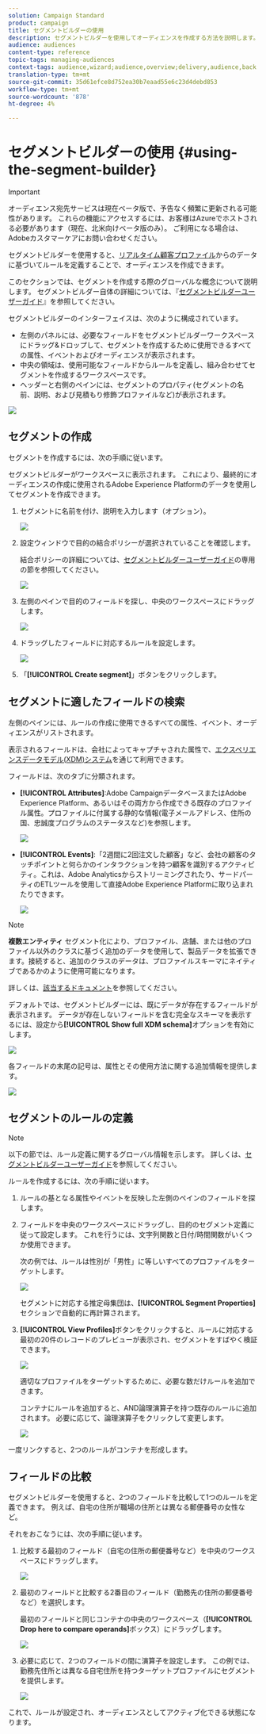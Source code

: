 ```yaml
---
solution: Campaign Standard
product: campaign
title: セグメントビルダーの使用
description: セグメントビルダーを使用してオーディエンスを作成する方法を説明します。
audience: audiences
content-type: reference
topic-tags: managing-audiences
context-tags: audience,wizard;audience,overview;delivery,audience,back
translation-type: tm+mt
source-git-commit: 35d61efce8d752ea30b7eaad55e6c23d4debd853
workflow-type: tm+mt
source-wordcount: '878'
ht-degree: 4%

---
```



# セグメントビルダーの使用 {#using-the-segment-builder}

>[!IMPORTANT]
>
>オーディエンス宛先サービスは現在ベータ版で、予告なく頻繁に更新される可能性があります。 これらの機能にアクセスするには、お客様はAzureでホストされる必要があります（現在、北米向けベータ版のみ）。 ご利用になる場合は、Adobeカスタマーケアにお問い合わせください。

セグメントビルダーを使用すると、[リアルタイム顧客プロファイル](https://docs.adobe.com/content/help/ja-JP/experience-platform/profile/home.html)からのデータに基づいてルールを定義することで、オーディエンスを作成できます。

このセクションでは、セグメントを作成する際のグローバルな概念について説明します。 セグメントビルダー自体の詳細については、『[セグメントビルダーユーザーガイド](https://docs.adobe.com/content/help/en/experience-platform/segmentation/ui/overview.html)』を参照してください。

セグメントビルダーのインターフェイスは、次のように構成されています。

* 左側のパネルには、必要なフィールドをセグメントビルダーワークスペースにドラッグ&amp;ドロップして、セグメントを作成するために使用できるすべての属性、イベントおよびオーディエンスが表示されます。
* 中央の領域は、使用可能なフィールドからルールを定義し、組み合わせてセグメントを作成するワークスペースです。
* ヘッダーと右側のペインには、セグメントのプロパティ(セグメントの名前、説明、および見積もり修飾プロファイルなど)が表示されます。

![](assets/aep_audiences_interface.png)

## セグメントの作成

セグメントを作成するには、次の手順に従います。

セグメントビルダーがワークスペースに表示されます。 これにより、最終的にオーディエンスの作成に使用されるAdobe Experience Platformのデータを使用してセグメントを作成できます。

1. セグメントに名前を付け、説明を入力します（オプション）。

   ![](assets/aep_audiences_creation_edit_name.png)

1. 設定ウィンドウで目的の結合ポリシーが選択されていることを確認します。

   結合ポリシーの詳細については、[セグメントビルダーユーザーガイド](https://docs.adobe.com/content/help/en/experience-platform/segmentation/ui/overview.html)の専用の節を参照してください。

   ![](assets/aep_audiences_mergepolicy.png)

1. 左側のペインで目的のフィールドを探し、中央のワークスペースにドラッグします。

   ![](assets/aep_audiences_dragfield.png)

1. ドラッグしたフィールドに対応するルールを設定します。

   ![](assets/aep_audiences_configure_rules.png)

1. 「**[!UICONTROL Create segment]**」ボタンをクリックします。

## セグメントに適したフィールドの検索

左側のペインには、ルールの作成に使用できるすべての属性、イベント、オーディエンスがリストされます。

表示されるフィールドは、会社によってキャプチャされた属性で、[エクスペリエンスデータモデル(XDM)システム](https://docs.adobe.com/content/help/ja-JP/experience-platform/xdm/home.html)を通じて利用できます。

フィールドは、次のタブに分類されます。

* **[!UICONTROL Attributes]**:Adobe CampaignデータベースまたはAdobe Experience Platform、あるいはその両方から作成できる既存のプロファイル属性。プロファイルに付属する静的な情報(電子メールアドレス、住所の国、忠誠度プログラムのステータスなど)を参照します。

   ![](assets/aep_audiences_attributestab.png)

* **[!UICONTROL Events]**:「2週間に2回注文した顧客」など、会社の顧客のタッチポイントと何らかのインタラクションを持つ顧客を識別するアクティビティ。これは、Adobe Analyticsからストリーミングされたり、サードパーティのETLツールを使用して直接Adobe Experience Platformに取り込まれたりできます。

   ![](assets/aep_audiences_eventstab.png)

>[!NOTE]
>
>**複数エンティティ** セグメント化により、プロファイル、店舗、または他のプロファイル以外のクラスに基づく追加のデータを使用して、製品データを拡張できます。接続すると、追加のクラスのデータは、プロファイルスキーマにネイティブであるかのように使用可能になります。
>
>詳しくは、[該当するドキュメント](https://docs.adobe.com/content/help/en/experience-platform/segmentation/multi-entity-segmentation.html)を参照してください。

デフォルトでは、セグメントビルダーには、既にデータが存在するフィールドが表示されます。 データが存在しないフィールドを含む完全なスキーマを表示するには、設定から&#x200B;**[!UICONTROL Show full XDM schema]**&#x200B;オプションを有効にします。

![](assets/aep_audiences_populatedfields.png)

各フィールドの末尾の記号は、属性とその使用方法に関する追加情報を提供します。

![](assets/aep_audiences_isymbol.png)

## セグメントのルールの定義

>[!NOTE]
>
>以下の節では、ルール定義に関するグローバル情報を示します。 詳しくは、[セグメントビルダーユーザーガイド](https://docs.adobe.com/content/help/en/experience-platform/segmentation/ui/overview.html)を参照してください。

ルールを作成するには、次の手順に従います。

1. ルールの基となる属性やイベントを反映した左側のペインのフィールドを探します。

1. フィールドを中央のワークスペースにドラッグし、目的のセグメント定義に従って設定します。 これを行うには、文字列関数と日付/時間関数がいくつか使用できます。

   次の例では、ルールは性別が「男性」に等しいすべてのプロファイルをターゲットします。

   ![](assets/aep_audiences_malegender.png)

   セグメントに対応する推定母集団は、**[!UICONTROL Segment Properties]**&#x200B;セクションで自動的に再計算されます。

1. **[!UICONTROL View Profiles]**&#x200B;ボタンをクリックすると、ルールに対応する最初の20件のレコードのプレビューが表示され、セグメントをすばやく検証できます。

   ![](assets/aep_audiences_samplepreview.png)

   適切なプロファイルをターゲットするために、必要な数だけルールを追加できます。

   コンテナにルールを追加すると、AND論理演算子を持つ既存のルールに追加されます。 必要に応じて、論理演算子をクリックして変更します。

   ![](assets/aep_audiences_andoperator.png)

一度リンクすると、2つのルールがコンテナを形成します。

## フィールドの比較

セグメントビルダーを使用すると、2つのフィールドを比較して1つのルールを定義できます。 例えば、自宅の住所が職場の住所とは異なる郵便番号の女性など。

それをおこなうには、次の手順に従います。

1. 比較する最初のフィールド（自宅の住所の郵便番号など）を中央のワークスペースにドラッグします。

   ![](assets/aep_audiences_comparing_1.png)

1. 最初のフィールドと比較する2番目のフィールド（勤務先の住所の郵便番号など）を選択します。

   最初のフィールドと同じコンテナの中央のワークスペース（**[!UICONTROL Drop here to compare operands]**&#x200B;ボックス）にドラッグします。

   ![](assets/aep_audiences_comparing_2.png)

1. 必要に応じて、2つのフィールドの間に演算子を設定します。 この例では、勤務先住所とは異なる自宅住所を持つターゲットプロファイルにセグメントを提供します。

   ![](assets/aep_audiences_comparing_3.png)

これで、ルールが設定され、オーディエンスとしてアクティブ化できる状態になります。
